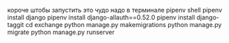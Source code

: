 короче штобы запустить это чудо надо в терминале 
pipenv shell
pipenv install django
pipenv install django-allauth==0.52.0
pipenv install django-taggit
cd exchange
python manage.py makemigrations
python manage.py migrate
python manage.py runserver
